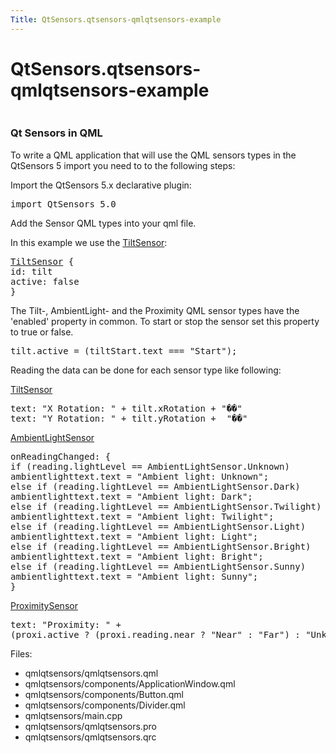 ```yaml
---
Title: QtSensors.qtsensors-qmlqtsensors-example
---
```


# QtSensors.qtsensors-qmlqtsensors-example

<span class="subtitle"></span>
<!-- $$$qmlqtsensors-description -->
<p class="centerAlign"><img src="https://developer.ubuntu.com/static/devportal_uploaded/2e64085d-f4f4-46f4-94f1-3a549b649c41-../qtsensors-qmlqtsensors-example/images/qmlqtsensors.png" alt="" /></p>
<h3 >Qt Sensors in QML</h3>
<p>To write a QML application that will use the QML sensors types in the QtSensors 5 import you need to to the following steps:</p>
<p>Import the QtSensors 5.x declarative plugin:</p>
<pre class="qml">import QtSensors 5.0</pre>
<p>Add the Sensor QML types into your qml file.</p>
<p>In this example we use the <a href="QtSensors.TiltSensor.md">TiltSensor</a>:</p>
<pre class="qml"><span class="type"><a href="QtSensors.TiltSensor.md">TiltSensor</a></span> {
<span class="name">id</span>: <span class="name">tilt</span>
<span class="name">active</span>: <span class="number">false</span>
}</pre>
<p>The Tilt-, AmbientLight- and the Proximity QML sensor types have the 'enabled' property in common. To start or stop the sensor set this property to true or false.</p>
<pre class="qml"><span class="name">tilt</span>.<span class="name">active</span> <span class="operator">=</span> (<span class="name">tiltStart</span>.<span class="name">text</span> <span class="operator">===</span> <span class="string">&quot;Start&quot;</span>);</pre>
<p>Reading the data can be done for each sensor type like following:</p>
<p><a href="QtSensors.TiltSensor.md">TiltSensor</a></p>
<pre class="qml"><span class="name">text</span>: <span class="string">&quot;X Rotation: &quot;</span> <span class="operator">+</span> <span class="name">tilt</span>.<span class="name">xRotation</span> <span class="operator">+</span> <span class="string">&quot;��&quot;</span>
<span class="name">text</span>: <span class="string">&quot;Y Rotation: &quot;</span> <span class="operator">+</span> <span class="name">tilt</span>.<span class="name">yRotation</span> <span class="operator">+</span>  <span class="string">&quot;��&quot;</span></pre>
<p><a href="QtSensors.AmbientLightSensor.md">AmbientLightSensor</a></p>
<pre class="qml"><span class="name">onReadingChanged</span>: {
<span class="keyword">if</span> (<span class="name">reading</span>.<span class="name">lightLevel</span> <span class="operator">==</span> <span class="name">AmbientLightSensor</span>.<span class="name">Unknown</span>)
<span class="name">ambientlighttext</span>.<span class="name">text</span> <span class="operator">=</span> <span class="string">&quot;Ambient light: Unknown&quot;</span>;
<span class="keyword">else</span> <span class="keyword">if</span> (<span class="name">reading</span>.<span class="name">lightLevel</span> <span class="operator">==</span> <span class="name">AmbientLightSensor</span>.<span class="name">Dark</span>)
<span class="name">ambientlighttext</span>.<span class="name">text</span> <span class="operator">=</span> <span class="string">&quot;Ambient light: Dark&quot;</span>;
<span class="keyword">else</span> <span class="keyword">if</span> (<span class="name">reading</span>.<span class="name">lightLevel</span> <span class="operator">==</span> <span class="name">AmbientLightSensor</span>.<span class="name">Twilight</span>)
<span class="name">ambientlighttext</span>.<span class="name">text</span> <span class="operator">=</span> <span class="string">&quot;Ambient light: Twilight&quot;</span>;
<span class="keyword">else</span> <span class="keyword">if</span> (<span class="name">reading</span>.<span class="name">lightLevel</span> <span class="operator">==</span> <span class="name">AmbientLightSensor</span>.<span class="name">Light</span>)
<span class="name">ambientlighttext</span>.<span class="name">text</span> <span class="operator">=</span> <span class="string">&quot;Ambient light: Light&quot;</span>;
<span class="keyword">else</span> <span class="keyword">if</span> (<span class="name">reading</span>.<span class="name">lightLevel</span> <span class="operator">==</span> <span class="name">AmbientLightSensor</span>.<span class="name">Bright</span>)
<span class="name">ambientlighttext</span>.<span class="name">text</span> <span class="operator">=</span> <span class="string">&quot;Ambient light: Bright&quot;</span>;
<span class="keyword">else</span> <span class="keyword">if</span> (<span class="name">reading</span>.<span class="name">lightLevel</span> <span class="operator">==</span> <span class="name">AmbientLightSensor</span>.<span class="name">Sunny</span>)
<span class="name">ambientlighttext</span>.<span class="name">text</span> <span class="operator">=</span> <span class="string">&quot;Ambient light: Sunny&quot;</span>;
}</pre>
<p><a href="QtSensors.ProximitySensor.md">ProximitySensor</a></p>
<pre class="qml"><span class="name">text</span>: <span class="string">&quot;Proximity: &quot;</span> <span class="operator">+</span>
(<span class="name">proxi</span>.<span class="name">active</span> ? (<span class="name">proxi</span>.<span class="name">reading</span>.<span class="name">near</span> ? <span class="string">&quot;Near&quot;</span> : <span class="string">&quot;Far&quot;</span>) : <span class="string">&quot;Unknown&quot;</span>)</pre>
<p>Files:</p>
<ul>
<li>qmlqtsensors/qmlqtsensors.qml</li>
<li>qmlqtsensors/components/ApplicationWindow.qml</li>
<li>qmlqtsensors/components/Button.qml</li>
<li>qmlqtsensors/components/Divider.qml</li>
<li>qmlqtsensors/main.cpp</li>
<li>qmlqtsensors/qmlqtsensors.pro</li>
<li>qmlqtsensors/qmlqtsensors.qrc</li>
</ul>
<!-- @@@qmlqtsensors -->
